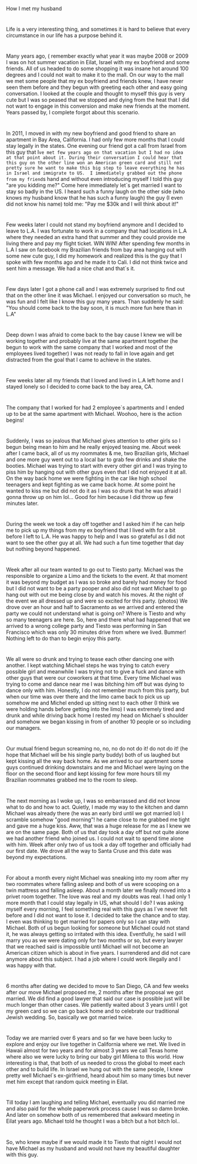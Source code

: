 How I met my husband

# 
Life is a very interesting thing, and sometimes it is hard to believe that
every circumstance in our life has a purpose behind it.

# 
Many years ago, ( remember exactly what year it was maybe 2008 or
2009 I was on hot summer vacation in Eilat, Israel with my ex boyfriend and
some friends. All of us headed to do some shopping it was insane hot around 100
degrees and I could not wait to make it to the mall. On our way to the mall we
met some people that my ex boyfriend and friends knew, I have never seen them
before and they begun with greeting each other and easy going conversation. I
looked at the couple and thought to myself this guy is very cute but I was so
peased that we stopped and dying from the heat that I did not want to engage in
this conversion and make new friends at the moment.  Years passed by, I
complete forgot about this scenario.

# 
In 2011, I moved in with my new boyfriend and good friend to share an apartment
in Bay Area, California. I had only few more months that I could stay legally
in the states. One evening our friend got a call from Israel from this guy that
I`ve met few years ago on that vacation but I had no idea at that point about
it. During their conversation I could hear that this guy on the other line won
an American green card and still not pretty sure he want to make this big step
to leave everything he has in Israel and immigrate to US.  I immediately
grabbed out the phone from my friend`s hand and without even introducing myself
I told this guy "are you kidding me?" Come here immediately let`s get married I
want to stay so badly in the US. I heard such a funny laugh on the other side
(who knows my husband know that he has such a funny laugh) the guy (I even did
not know his name) told me: "Pay me $30k and I will think about it!"

# 
Few weeks later I could not stand my boyfriend anymore and I decided to leave
to L.A.  I was fortunate to work in a company that had locations in L.A where
they needed an extra hand that summer and they could provide me living there
and pay my flight ticket. WIN WIN!  After spending few months in L.A I saw on
facebook my Brazilian friends from bay area hanging out with some new cute guy,
I did my homework and realized this is the guy that I spoke with few months ago
and he made it to Cali. I did not think twice and sent him a message. We had a
nice chat and that`s it.

# 
Few days later I got a phone call and I was extremely surprised to find out
that on the other line it was Michael. I enjoyed our conversation so much, he
was fun and I felt like I know this guy many years.  Than suddenly he said:
"You should come back to the bay soon, it is much more fun here than in L.A"

# 
Deep down I was afraid to come back to the bay cause I knew we will be working
together and probably live at the same apartment together (he begun to work
with the same company that I worked and most of the employees lived together)
I was not ready to fall in love again and get distracted from the goal that I
came to achieve in the states. 

# 
Few weeks later all my friends that I loved and lived in L.A left home and I
stayed lonely so I decided to come back to the bay area, CA. 

# 
The company that I worked for had 2 employee`s apartments and I ended up to be
at the same apartment with Michael. Woohoo, here is the action begins!

# 
Suddenly, I was so jealous that Michael gives attention to other girls so I
begun being mean to him and he really enjoyed teasing me. About week after I
came back, all of us my roommates & me, two Brazilian girls, Michael and one
more guy went out to a local bar to grab few drinks and shake the booties.
Michael was trying to start with every other girl and I was trying to piss him
by hanging out with other guys even that I did not enjoyed it at all. On the
way back home we were fighting in the car like high school teenagers and kept
fighting as we came back home. At some point he wanted to kiss me but did not
do it as I was so drunk that he was afraid I gonna throw up on him lol... Good
for him because I did throw up few minutes later.

# 
During the week we took a day off together and I asked him if he can help me to
pick up my things from my ex boyfriend that I lived with for a bit before I
left to L.A. He was happy to help and I was so grateful as I did not want to
see the other guy at all. We had such a fun time together that day but nothing
beyond happened.  

# 
Week after all our team wanted to go out to Tiesto party. Michael was the
responsible to organize a Limo and the tickets to the event. At that moment it
was beyond my budget as I was so broke and barely had money for food but I did
not want to be a party pooper and also did not want Michael to go hang out with
out me being close by and watch his moves.  At the night of the event we all
dressed up and were so excited for this party.  (photos) We drove over an hour
and half to Sacramento as we arrived and entered the party we could not
understand what is going on? Where is Tiesto and why so many teenagers are
here. So, here and there what had happened that we arrived to a wrong college
party and Tiesto was performing in San Francisco which was only 30 minutes
drive from where we lived. Bummer! Nothing left to do than to begin enjoy this
party. 

# 
We all were so drunk and trying to tease each other dancing one with another. I
kept watching Michael steps he was trying to catch every possible girl and
meanwhile I  was trying not to give a fuck and dance with other guys that were
our coworkers at that time. Every time Michael was trying to come and dance
near me I was bitching him off but was dying to dance only with him. Honestly,
I do not remember much from this party, but when our time was over there and
the limo came back to pick us up somehow me and Michel ended up sitting next to
each other (I think we were holding hands before getting into the limo) I was
extremely tired and drunk and while driving back home I rested my head on
Michael`s shoulder and somehow we began kissing in from of another 10 people or
so including our managers.

# 
Our mutual friend begun screaming no, no, no do not do it! do not do it! (he
hope that Michael will be his single party buddy) both of us laughed but kept
kissing all the way back home.  As we arrived to our apartment some guys
continued drinking downstairs and me and Michael were laying on the floor  on
the second floor and kept kissing for few more hours till my Brazilian
roommates  grabbed me to the room to sleep.

# 
The next morning as I woke up, I was so embarrassed and did not know what to do
and how to act.  Quietly, I made my way to the kitchen and damn Michael was
already there (he was an early bird until we got married lol) I scramble
somehow "good morning"! he came close to me grabbed me tight and gave me a huge
kiss. Aww, that was a huge release for me as I knew we are on the same page.
Both of us that day took a day off but not quite alone we had another friend
who joined us. I could not wait to spend time alone with him. Week after only
two of us took a day off together and officially had our first date. We drove
all the way to Santa Cruse and this date  was beyond my expectations.

# 
For about a month every night Michael was sneaking into my room after my two
roommates where falling asleep and both of us were scooping on a twin mattress
and falling asleep. About a month later we finally moved into a privet room
together. The love was real and my doubts was real. I had only 1 more month
that I could stay legally in US, what should I do? I was asking myself every
morning, I feel something real with this guys as I`ve never felt before and I
did not want to lose it. I decided to take the chance and to stay. I even was
thinking to get married for papers only so I can stay with Michael. Both of us
begun looking for someone but Michael could not stand it, he was always getting
so irritated with this idea. Eventfully, he said I will marry you as we were
dating only for  two months or so, but every lawyer that we reached said is
impossible until Michael will not become an American citizen which is about in
five years. I surrendered and did not care anymore about this subject. I had a
job where I could work illegally and I was happy with that. 

# 
6 months after dating we decided to move to San Diego, CA  and few weeks after
our move Michael proposed me, 2 months after the proposal we got married. We
did find a good lawyer that said our case is possible just will be much longer
than other cases. We patiently waited about 3 years until I got my green card
so we can go back home and to celebrate our traditional Jewish wedding. So,
basically we got married twice.

# 
Today we are married over 6 years and so far we have been lucky to explore and
enjoy our live together in California where we met. We lived in Hawaii almost
for two years and for almost 3 years we call Texas home where also we were
lucky to bring our baby girl Milena to this world. How interesting is that,
that both of us needed to cross the global to meet each other and to build
life. In Israel we hung out with the same people, I knew pretty well Michael`s
ex-girlfriend, heard about him so many times but never met him except that
random quick meeting in Eilat.

# 
Till today I am laughing and telling Michael, eventually you did married me and
also paid for the whole paperwork process cause I was so damn broke.  And later
on somehow both of us remembered that awkward meeting in Eilat years ago.
Michael told he thought I was a bitch but a hot bitch lol.. 

# 
So, who knew maybe if we would made it to Tiesto that night I would not have
Michael as my husband and would not have my beautiful daughter with this guy.

# 
